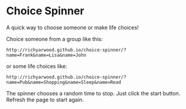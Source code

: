 # Choice Spinner

A quick way to choose someone or make life choices!

Choice someone from a group like this:

```
http://richyarwood.github.io/choice-spinner/?name=Frank&name=Lisa&name=John
```
or some life choices like:

```
http://richyarwood.github.io/choice-spinner/?name=Pub&name=Shopping&name=Sleep&name=Read
```

The spinner chooses a random time to stop. Just click the start button. Refresh the page to start again.